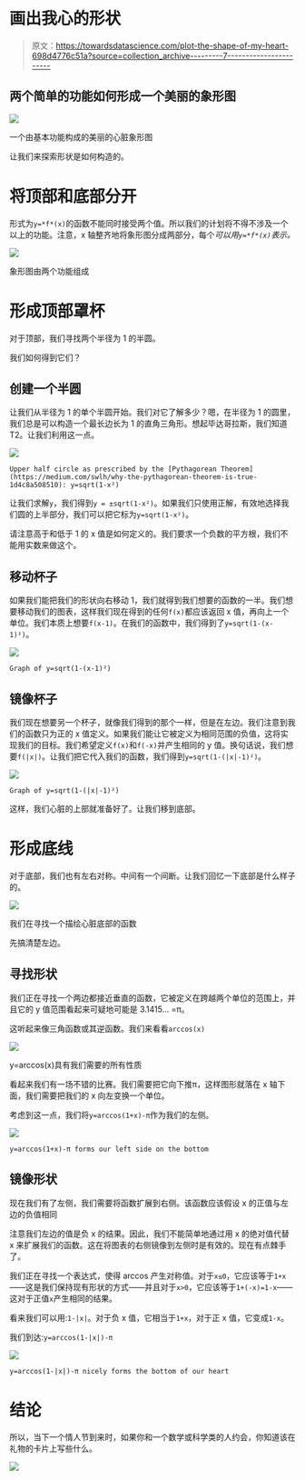 # 画出我心的形状

> 原文：<https://towardsdatascience.com/plot-the-shape-of-my-heart-698d4776c51a?source=collection_archive---------7----------------------->

## 两个简单的功能如何形成一个美丽的象形图

![](img/cbc8b3bd3573bbf934ab088ddd66219d.png)

一个由基本功能构成的美丽的心脏象形图

让我们来探索形状是如何构造的。

# 将顶部和底部分开

形式为`y=*f*(x)`的函数不能同时接受两个值。所以我们的计划将不得不涉及一个以上的功能。注意，x 轴整齐地将象形图分成两部分，每个*可以用`y=*f*(x)`表示。*

![](img/753b53566000d56a6a250803b4d1bc96.png)

象形图由两个功能组成

# 形成顶部罩杯

对于顶部，我们寻找两个半径为 1 的半圆。

我们如何得到它们？

## 创建一个半圆

让我们从半径为 1 的单个半圆开始。我们对它了解多少？嗯，在半径为 1 的圆里，我们总是可以构造一个最长边长为 1 的直角三角形。想起毕达哥拉斯，我们知道 T2。让我们利用这一点。

![](img/3c1ad5cc6e3ceae686bddb899a500d7e.png)

`Upper half circle as prescribed by the [Pythagorean Theorem](https://medium.com/swlh/why-the-pythagorean-theorem-is-true-1d4c8a508510): y=sqrt(1-x²)`

让我们求解`y`，我们得到`y = ±sqrt(1-x²)`。如果我们只使用正解，有效地选择我们圆的上半部分，我们可以把它标为`y=sqrt(1-x²)`。

请注意高于和低于 1 的 x 值是如何定义的。我们要求一个负数的平方根，我们不能用实数来做这个。

## 移动杯子

如果我们能把我们的形状向右移动 1，我们就得到我们想要的函数的一半。我们想要移动我们的图表，这样我们现在得到的任何`f(x)`都应该返回 x 值，再向上一个单位。我们本质上想要`f(x-1)`。在我们的函数中，我们得到了`y=sqrt(1-(x-1)²)`。

![](img/db93c42103115ba8dd40aec51a068151.png)

`Graph of y=sqrt(1-(x-1)²)`

## 镜像杯子

我们现在想要另一个杯子，就像我们得到的那个一样，但是在左边。我们注意到我们的函数只为正的 x 值定义。如果我们能让它被定义为相同范围的负值，这将实现我们的目标。我们希望定义`f(x)`和`f(-x)`并产生相同的 y 值。换句话说，我们想要`f(|x|)`。让我们把它代入我们的函数，我们得到`y=sqrt(1-(|x|-1)²)`。

![](img/05bace3d8b0b38eba8fa1cf932607f5b.png)

`Graph of y=sqrt(1-(|x|-1)²)`

这样，我们心脏的上部就准备好了。让我们移到底部。

# 形成底线

对于底部，我们也有左右对称。中间有一个间断。让我们回忆一下底部是什么样子的。

![](img/d6be5b213e6ff8d2252277a1f51aaa56.png)

我们在寻找一个描绘心脏底部的函数

先搞清楚左边。

## 寻找形状

我们正在寻找一个两边都接近垂直的函数，它被定义在跨越两个单位的范围上，并且它的 y 值范围看起来可疑地可能是 3.1415… =π。

这听起来像三角函数或其逆函数。我们来看看`arccos(x)`

![](img/d6efa28892c59bcd35839280bb989f37.png)

y=arccos(x)具有我们需要的所有性质

看起来我们有一场不错的比赛。我们需要把它向下推π，这样图形就落在 x 轴下面，我们需要把我们的 x 向左变换一个单位。

考虑到这一点，我们将`y=arccos(1+x)-π`作为我们的左侧。

![](img/7b010dd635b85f78af58a81f5ae93a92.png)

`y=arccos(1+x)-π forms our left side on the bottom`

## 镜像形状

现在我们有了左侧，我们需要将函数扩展到右侧。该函数应该假设 x 的正值与左边的负值相同

注意我们左边的值是负 x 的结果。因此，我们不能简单地通过用 x 的绝对值代替 x 来扩展我们的函数。这在将图表的右侧镜像到左侧时是有效的。现在有点棘手了。

我们正在寻找一个表达式，使得 arccos 产生对称值。对于`x≤0`，它应该等于`1+x`——这是我们保持现有形状的方式——并且对于`x>0`，它应该等于`1+(-x)=1-x`——这对于正值`x`产生相同的结果。

看来我们可以用:`1-|x|`。对于负 x 值，它相当于`1+x`，对于正 x 值，它变成`1-x`。

我们到达:`y=arccos(1-|x|)-π`

![](img/d6be5b213e6ff8d2252277a1f51aaa56.png)

`y=arccos(1-|x|)-π nicely forms the bottom of our heart`

# 结论

所以，当下一个情人节到来时，如果你和一个数学或科学类的人约会，你知道该在礼物的卡片上写些什么。

![](img/cff85a0c0e41b13f5325435a179b61ba.png)
